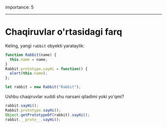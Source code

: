 importance: 5

---

# Chaqiruvlar o'rtasidagi farq

Keling, yangi `rabbit` obyekti yarataylik:

```js
function Rabbit(name) {
  this.name = name;
}
Rabbit.prototype.sayHi = function() {
  alert(this.name);
};

let rabbit = new Rabbit("Rabbit");
```

Ushbu chaqiruvlar xuddi shu narsani qiladimi yoki yo'qmi?

```js
rabbit.sayHi();
Rabbit.prototype.sayHi();
Object.getPrototypeOf(rabbit).sayHi();
rabbit.__proto__.sayHi();
```

